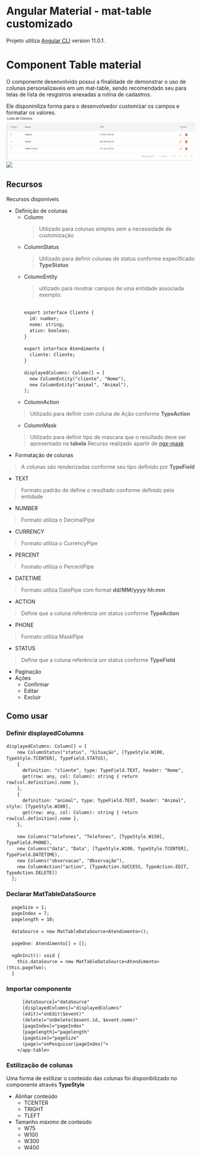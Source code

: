 # Angular Material - mat-table customizado

Projeto utiliza [Angular CLI](https://github.com/angular/angular-cli) version 11.0.1.

# Component Table material

O componente desenvolvido possui a finalidade de demonstrar o uso de colunas personalizaveis em um mat-table, sendo recomendado seu para telas de lista de resgistros anexadas a rotina de cadastros.

Ele disponiniliza forma para o desenvolvedor customizar os campos e formatar os valores.
![](mat-table-simples.gif)
![](mat-table-example.gif)

## Recursos

Recursos disponíveis

* Definição de colunas
  * Column
    > Utilizado para colunas simples sem a necessidade de customização
  * ColumnStatus
    > Utilizado para definir colunas de status conforme especificado **TypeStatus**
  * ColumnEntity
    > utilizado para mostrar campos de uma entidade associada  exemplo:
    ```
    
    export interface Cliente {
      id: number;
      nome: string;
      ativo: boolean;
    }
    
    export interface Atendimento {
      cliente: Cliente;
    }        
    
    displayedColumns: Column[] = [
      new ColumnEntity("cliente", "Nome"),
      new ColumnEntity("animal", "Animal"),
    ];
    
    ```
  * ColumnAction
  > Utilizado para definir com coluna de Ação conforme **TypeAction**
  * ColumnMask
  > Utilizado para definir tipo de mascara que o resultado deve ser apresentado na **tabela**
  > Recurso realizado apartir de [ngx-mask](https://www.npmjs.com/package/ngx-mask)
* Formatação de colunas 
> A colunas são renderizadas conforme seu tipo definido por **TypeField**
* TEXT
> Formato padrão de define o resultado conforme definido pela entidade
* NUMBER
> Formato utiliza o DecimalPipe
* CURRENCY
> Formato utiliza o CurrencyPipe
* PERCENT
> Formato utiliza o PercentPipe
* DATETIME
>  Formato utiliza DatePipe com format **dd/MM/yyyy hh:mm**
* ACTION
> Define que a coluna referência um status conforme **TypeAction**
* PHONE
> Formato utiliza MaskPipe
* STATUS
> Define que a coluna referência um status conforme **TypeField**
  
* Paginação
* Ações
  * Confirmar
  * Editar
  * Excluir

## Como usar
### Definir displayedColumns
```
displayedColumns: Column[] = [
    new ColumnStatus("status", "Situação", [TypeStyle.W100, TypeStyle.TCENTER], TypeField.STATUS),
    {
      definition: "cliente", type: TypeField.TEXT, header: "Nome",
      get(row: any, col: Column): string { return row[col.definition].nome },
    },
    {
      definition: "animal", type: TypeField.TEXT, header: "Animal", style: [TypeStyle.W200],
      get(row: any, col: Column): string { return row[col.definition].nome },
    },

    new Columns("telefones", "Telefones", [TypeStyle.W150], TypeField.PHONE),
    new Columns("data", "Data", [TypeStyle.W200, TypeStyle.TCENTER], TypeField.DATETIME),
    new Columns("observacao", "Observação"),
    new ColumnAction("action", [TypeAction.SUCCESS, TypeAction.EDIT, TypeAction.DELETE])
  ];
```
### Declarar **MatTableDataSource** 
```
  pageSize = 1;
  pageIndex = 7;
  pagelength = 10;
  
  dataSource = new MatTableDataSource<Atendimento>();
  
  pageOne: Atendimento[] = [];
  
  ngOnInit(): void {
    this.dataSource = new MatTableDataSource<Atendimento>(this.pageTwo);
  }

```
### Importar componente 
```    <app-table
      [dataSource]="dataSource"
      [displayedColumns]="displayedColumns"
      (edit)="onEdit($event)"
      (delete)="onDelete($event.id, $event.nome)"
      [pageIndex]="pageIndex"
      [pagelength]="pagelength"
      [pageSize]="pageSize"
      (page)="onPesquisar(pageIndex)">
    </app-table>
```

### Estilização de colunas
Uma forma de estilizar o conteúdo das colunas foi disponibilizado no componente através **TypeStyle**
* Alinhar conteúdo
  * TCENTER
  * TRIGHT
  * TLEFT
* Tamanho máximo de conteúdo
  * W75
  * W100
  * W300
  * W400
